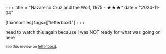 +++
title = "Nazareno Cruz and the Wolf, 1975 - ★★★"
date = "2024-11-04"

[taxonomies]
tags=["letterboxd"]
+++

need to watch this again because I was NOT ready for what was going on here

<small>see this review on <a href="https://letterboxd.com/nonmodernist/film/nazareno-cruz-and-the-wolf/">letterboxd</a>.